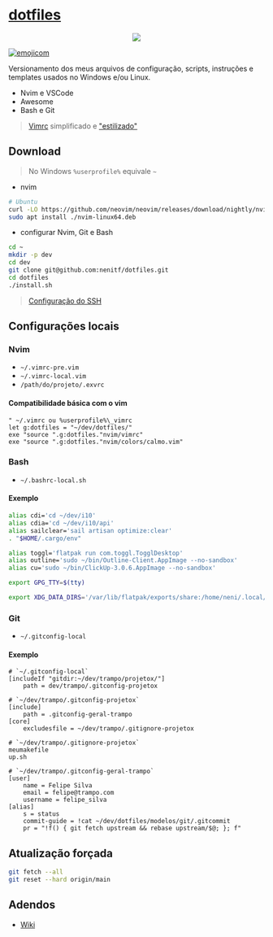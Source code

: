 # [dotfiles](http://d.neni.dev)

<p align="center">
  <img src="https://raw.githubusercontent.com/nenitf/dotfiles/main/nvim/screenshot.png">
</p>

[![emojicom](https://img.shields.io/badge/emojicom-%F0%9F%90%9B%20%F0%9F%86%95%20%F0%9F%92%AF%20%F0%9F%91%AE%20%F0%9F%86%98%20%F0%9F%92%A4-%23fff)](http://neni.dev/emojicom)

Versionamento dos meus arquivos de configuração, scripts, instruções e templates usados no Windows e/ou Linux.

- Nvim e VSCode
- Awesome
- Bash e Git

> [Vimrc](http://neni.dev/vimrc) simplificado e ["estilizado"](http://vimrc.neni.dev)

## Download

> No Windows `%userprofile%` equivale `~`

- nvim
```bash
# Ubuntu
curl -LO https://github.com/neovim/neovim/releases/download/nightly/nvim-linux64.deb
sudo apt install ./nvim-linux64.deb
```

- configurar Nvim, Git e Bash
```bash
cd ~
mkdir -p dev
cd dev
git clone git@github.com:nenitf/dotfiles.git
cd dotfiles
./install.sh
```
> [Configuração do SSH](https://gist.github.com/nenitf/433e85b49acc802479654c75535eea2c)

## Configurações locais

### Nvim

- `~/.vimrc-pre.vim`
- `~/.vimrc-local.vim`
- `/path/do/projeto/.exvrc`

#### Compatibilidade básica com o vim

```vim
" ~/.vimrc ou %userprofile%\_vimrc
let g:dotfiles = "~/dev/dotfiles/"
exe "source ".g:dotfiles."nvim/vimrc"
exe "source ".g:dotfiles."nvim/colors/calmo.vim"
```

### Bash

- `~/.bashrc-local.sh`

#### Exemplo

```sh
alias cdi='cd ~/dev/i10'
alias cdia='cd ~/dev/i10/api'
alias sailclear='sail artisan optimize:clear'
. "$HOME/.cargo/env"

alias toggl='flatpak run com.toggl.TogglDesktop'
alias outline='sudo ~/bin/Outline-Client.AppImage --no-sandbox'
alias cu='sudo ~/bin/ClickUp-3.0.6.AppImage --no-sandbox'

export GPG_TTY=$(tty)

export XDG_DATA_DIRS='/var/lib/flatpak/exports/share:/home/neni/.local/share/flatpak/exports/share'
```

### Git

- `~/.gitconfig-local`

#### Exemplo

```gitconfig
# `~/.gitconfig-local`
[includeIf "gitdir:~/dev/trampo/projetox/"]
    path = dev/trampo/.gitconfig-projetox
```

```gitconfig
# `~/dev/trampo/.gitconfig-projetox`
[include]
    path = .gitconfig-geral-trampo
[core]
    excludesfile = ~/dev/trampo/.gitignore-projetox
```

```gitignore
# `~/dev/trampo/.gitignore-projetox`
meumakefile
up.sh
```

```gitconfig
# `~/dev/trampo/.gitconfig-geral-trampo`
[user]
    name = Felipe Silva
    email = felipe@trampo.com
    username = felipe_silva
[alias]
    s = status
    commit-guide = !cat ~/dev/dotfiles/modelos/git/.gitcommit
    pr = "!f() { git fetch upstream && rebase upstream/$@; }; f"
```

## Atualização forçada

```bash
git fetch --all
git reset --hard origin/main
```

## Adendos

- [Wiki](https://github.com/nenitf/dotfiles/wiki)
